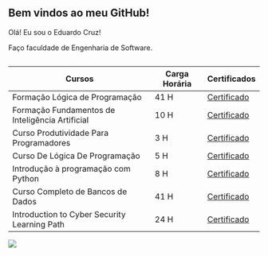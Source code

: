## __**Bem vindos ao meu GitHub!**__

Olá! Eu sou o Eduardo Cruz!

Faço faculdade de Engenharia de Software.

##

| Cursos | Carga Horária | Certificados |  
| ------- | ------------- | ------------- |
|Formação Lógica de Programação | 41 H |[Certificado](https://hermes.dio.me/certificates/RIMVS4WD.pdf)|
| Formação Fundamentos de Inteligência Artificial | 10 H | [Certificado](https://hermes.dio.me/certificates/LYJ2BGAH.pdf) 
|Curso Produtividade Para Programadores| 3 H | [Certificado](https://cursos.dankicode.com/api/certificados/fa74d70b-48e2-4f2b-9b2c-9c07c059c4e8)
|Curso De Lógica De Programação| 5 H | [Certificado](https://cursos.dankicode.com/api/certificados/917f90ee-8c9f-45c3-b9c5-54f93f16480c)
|Introdução à programação com Python| 8 H | [Certificado](https://hermes.digitalinnovation.one/certificates/686C32DE.pdf)
|Curso Completo de Bancos de Dados| 41 H | [Certificado](https://www.udemy.com/certificate/UC-4888c036-385c-4858-acf4-429134e28d5e/)
|Introduction to Cyber Security Learning Path| 24 H | [Certificado](https://tryhackme-certificates.s3-eu-west-1.amazonaws.com/THM-DCCMT2LTBI.png)



<div>
  <a href="https://www.linkedin.com/in/eduardo-jose-cruz/" target="_blank"><img src="https://img.shields.io/badge/-LinkedIn-%230077B5?style=for-the-badge&logo=linkedin&logoColor=white" target="_blank"></a> 
<div>  
